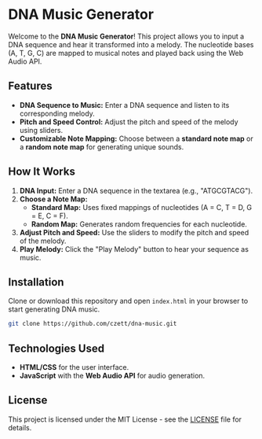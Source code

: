 # DNA Music Generator

Welcome to the **DNA Music Generator**! This project allows you to input a DNA sequence and hear it transformed into a melody. The nucleotide bases (A, T, G, C) are mapped to musical notes and played back using the Web Audio API.

## Features

- **DNA Sequence to Music:** Enter a DNA sequence and listen to its corresponding melody.
- **Pitch and Speed Control:** Adjust the pitch and speed of the melody using sliders.
- **Customizable Note Mapping:** Choose between a **standard note map** or a **random note map** for generating unique sounds.
  
## How It Works

1. **DNA Input:** Enter a DNA sequence in the textarea (e.g., "ATGCGTACG").
2. **Choose a Note Map:**
   - **Standard Map:** Uses fixed mappings of nucleotides (A = C, T = D, G = E, C = F).
   - **Random Map:** Generates random frequencies for each nucleotide.
3. **Adjust Pitch and Speed:** Use the sliders to modify the pitch and speed of the melody.
4. **Play Melody:** Click the "Play Melody" button to hear your sequence as music.

## Installation

Clone or download this repository and open `index.html` in your browser to start generating DNA music.

```bash
git clone https://github.com/czett/dna-music.git
```

## Technologies Used

- **HTML/CSS** for the user interface.
- **JavaScript** with the **Web Audio API** for audio generation.

## License

This project is licensed under the MIT License - see the [LICENSE](LICENSE) file for details.
